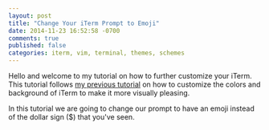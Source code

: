 ```yaml
---
layout: post
title: "Change Your iTerm Prompt to Emoji"
date: 2014-11-23 16:52:58 -0700
comments: true
published: false
categories: iterm, vim, terminal, themes, schemes
---
```


Hello and welcome to my tutorial on how to further
customize your iTerm. This tutorial follows
[my previous tutorial](http://yoderbacon.com/blog/2014/10/22/how-to-customize-iterm/)
on how to customize the colors and background of iTerm to
make it more visually pleasing.  

In this tutorial we are going to change our prompt to
have an emoji instead of the dollar sign ($) that you've seen.

